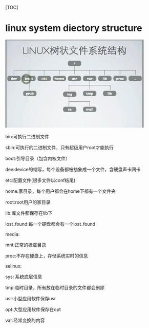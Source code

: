 [TOC]

# linux system diectory structure 



![img](../img_src/0-20180726-8-linux.png)

bin:可执行二进制文件

sbin:可执行的二进制文件，只有超级用户root才能执行

boot:引导目录（包含内核文件）

dev:device的缩写，每个设备都被抽象成一个文件，含硬盘声卡网卡

etc:配置文件(很多文件以conf结尾)

home:家目录，每个用户都会在home下都有一个文件夹

root:root用户的家目录

lib:库文件都保存在lib下

lost_found:每一个硬盘都会有一个lost_found

media:

mnt:正常的挂载目录

proc:不存在硬盘上，存储系统实时的信息

selinux:

sys: 系统底层信息

tmp:临时目录，所有放在临时目录的文件都会删除

usr:小型应用软件保存usr

opt:大型应用软件保存在opt

var:经常变换的内容